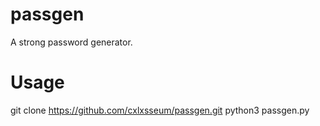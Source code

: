# passgen
A strong password generator.

# Usage
git clone https://github.com/cxlxsseum/passgen.git
python3 passgen.py

